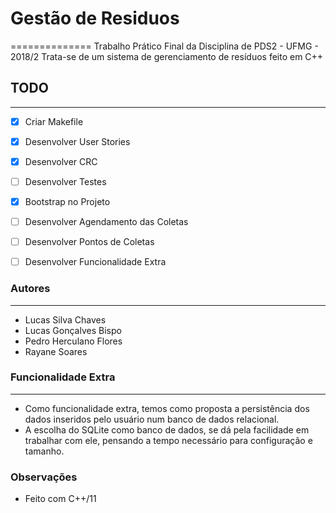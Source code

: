 # Gestão de Residuos 
==============
Trabalho Prático Final da Disciplina de PDS2 - UFMG - 2018/2
Trata-se de um sistema de gerenciamento de resíduos feito em C++

## TODO
-------
- [x] Criar Makefile
- [x] Desenvolver User Stories
- [x] Desenvolver CRC
- [ ] Desenvolver Testes
- [x] Bootstrap no Projeto
- [ ] Desenvolver Agendamento das Coletas
- [ ] Desenvolver Pontos de Coletas
- [ ] Desenvolver Funcionalidade Extra


### Autores
-----------
- Lucas Silva Chaves
- Lucas Gonçalves Bispo
- Pedro Herculano Flores
- Rayane Soares

### Funcionalidade Extra
------------------------
- Como funcionalidade extra, temos como proposta a persistência dos dados inseridos pelo usuário num banco de dados relacional.
- A escolha do SQLite como banco de dados, se dá pela facilidade em trabalhar com ele, pensando a tempo necessário para configuração e tamanho.


### Observações
* Feito com C++/11